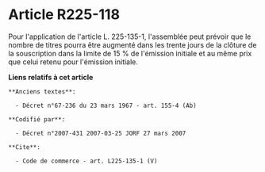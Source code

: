 # Article R225-118

Pour l'application de l'article L. 225-135-1, l'assemblée peut prévoir que le nombre de titres pourra être augmenté dans les
trente jours de la clôture de la souscription dans la limite de 15 % de l'émission initiale et au même prix que celui retenu
pour l'émission initiale.

**Liens relatifs à cet article**

	**Anciens textes**:

	  - Décret n°67-236 du 23 mars 1967 - art. 155-4 (Ab)

	**Codifié par**:

	  - Décret n°2007-431 2007-03-25 JORF 27 mars 2007

	**Cite**:

	  - Code de commerce - art. L225-135-1 (V)
